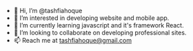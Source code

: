 - 👋 Hi, I’m @tashfiahoque
- 👀 I’m interested in developing website and mobile app.
- 🌱 I’m currently learning javascript and it's framework React.
- 💞️ I’m looking to collaborate on developing professional sites.
- 📫 Reach me at tashfiahoque@gmail.com

<!---
tashfiahoque/tashfiahoque is a ✨ special ✨ repository because its `README.md` (this file) appears on your GitHub profile.
You can click the Preview link to take a look at your changes.
--->
